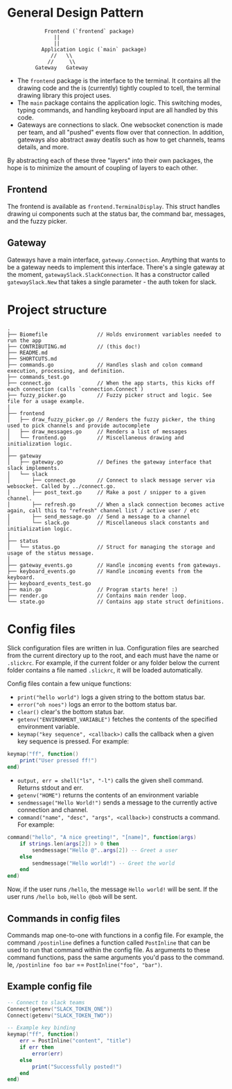 # General Design Pattern

```
            Frontend (`frontend` package)
               ||
               ||
           Application Logic (`main` package)
              //   \\
             //     \\
         Gateway   Gateway
```


- The `frontend` package is the interface to the terminal. It contains all the drawing code and the is
  (currently) tightly coupled to tcell, the terminal drawing library this project uses.
- The `main` package contains the application logic. This switching modes, typing commands, and
  handling keyboard input are all handled by this code.
- Gateways are connections to slack. One websocket conenction is made per team, and all "pushed"
  events flow over that connection. In addition, gateways also abstract away deatils such as how to
  get channels, teams details, and more.

By abstracting each of these three "layers" into their own packages, the hope is to minimize the
amount of coupling of layers to each other.

## Frontend
The frontend is available as `frontend.TerminalDisplay`. This struct handles drawing ui components
such at the status bar, the command bar, messages, and the fuzzy picker.

## Gateway
Gateways have a main interface, `gateway.Connection`. Anything that wants to be a gateway needs to
implement this interface. There's a single gateway at the moment, `gatewaySlack.SlackConnection`. It has
a constructor called `gatewaySlack.New` that takes a single parameter - the auth token for slack.

# Project structure

```
.
├── Biomefile                // Holds environment variables needed to run the app
├── CONTRIBUTING.md          // (this doc!)
├── README.md
├── SHORTCUTS.md
├── commands.go              // Handles slash and colon command execution, processing, and definition.
├── commands_test.go
├── connect.go               // When the app starts, this kicks off each connection (calls `connection.Connect`)
├── fuzzy_picker.go          // Fuzzy picker struct and logic. See file for a usage example.
│
├── frontend
│   ├── draw_fuzzy_picker.go // Renders the fuzzy picker, the thing used to pick channels and provide autocomplete
│   ├── draw_messages.go     // Renders a list of messages
│   └── frontend.go          // Miscellaneous drawing and initialization logic.
│
├── gateway
│   ├── gateway.go           // Defines the gateway interface that slack implements.
│   └── slack
│       ├── connect.go       // Connect to slack message server via websocket. Called by ../connect.go.
│       ├── post_text.go     // Make a post / snipper to a given channel.
│       ├── refresh.go       // When a slack connection becomes active again, call this to "refresh" channel list / active user / etc
│       ├── send_message.go  // Send a message to a channel
│       └── slack.go         // Miscellaneous slack constants and initialization logic.
│
├── status
│   └── status.go            // Struct for managing the storage and usage of the status message.
│
├── gateway_events.go        // Handle incoming events from gateways.
├── keyboard_events.go       // Handle incoming events from the keyboard.
├── keyboard_events_test.go
├── main.go                  // Program starts here! :)
├── render.go                // Contains main render loop.
└── state.go                 // Contains app state struct definitions.
```

# Config files
Slick configuration files are written in lua. Configuration files are searched from the current
directory up to the root, and each must have the name or `.slickrc`. For example, if the current
folder or any folder below the current folder contains a file named `.slickrc`, it will be loaded
automatically.

Config files contain a few unique functions:

- `print("hello world")` logs a given string to the bottom status bar.
- `error("oh noes")` logs an error to the bottom status bar.
- `clear()` clear's the bottom status bar.
- `getenv("ENVIRONMENT_VARIABLE")` fetches the contents of the specified environment variable.
- `keymap("key sequence", <callback>)` calls the callback when a given key sequence is pressed. For
  example:

```lua
keymap("ff", function()
	print("User pressed ff!")
end)
```
- `output, err = shell("ls", "-l")` calls the given shell command. Returns stdout and err.
- `getenv("HOME")` returns the contents of an environment variable
- `sendmessage("Hello World!")` sends a message to the currently active connection and channel.
- `command("name", "desc", "args", <callback>)` constructs a command. For example:

```lua
command("hello", "A nice greeting!", "[name]", function(args)
	if strings.len(args[2]) > 0 then
		sendmessage("Hello @"..args[2]) -- Greet a user
	else
		sendmessage("Hello world!") -- Greet the world
	end
end)
```

Now, if the user runs `/hello`, the message `Hello world!` will be sent. If the user runs `/hello
bob`, `Hello @bob` will be sent.

## Commands in config files
Commands map one-to-one with functions in a config file. For example, the command `/postinline`
defines a function called `PostInline` that can be used to run that command within the config file.
As arguments to these command functions, pass the same arguments you'd pass to the command. Ie,
`/postinline foo bar` == `PostInline("foo", "bar")`.

## Example config file
```lua
-- Connect to slack teams
Connect(getenv("SLACK_TOKEN_ONE"))
Connect(getenv("SLACK_TOKEN_TWO"))

-- Example key binding
keymap("ff", function()
	err = PostInline("content", "title")
	if err then
		error(err)
	else
		print("Successfully posted!")
	end
end)
```

